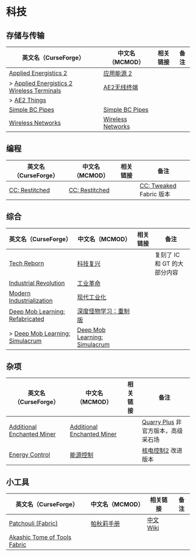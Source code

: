 # 科技

## 存储与传输

| 英文名（CurseForge）                                                                                                                | 中文名（MCMOD）                                           | 相关链接 | 备注 |
| ----------------------------------------------------------------------------------------------------------------------------------- | --------------------------------------------------------- | -------- | ---- |
| [Applied Energistics 2](https://www.curseforge.com/minecraft/mc-mods/applied-energistics-2)                                         | [应用能源 2](https://www.mcmod.cn/class/260.html)         |          |      |
| > [Applied Energistics 2 Wireless Terminals](https://www.curseforge.com/minecraft/mc-mods/applied-energistics-2-wireless-terminals) | [AE2无线终端](https://www.mcmod.cn/class/3712.html)       |          |      |
| > [AE2 Things](https://www.curseforge.com/minecraft/mc-mods/ae2things)                                                              |                                                           |          |      |
| [Simple BC Pipes](https://www.curseforge.com/minecraft/mc-mods/SimplePipes)                                                         | [Simple BC Pipes](https://www.mcmod.cn/class/2001.html)   |          |      |
| [Wireless Networks](https://www.curseforge.com/minecraft/mc-mods/wireless-networks)                                                 | [Wireless Networks](https://www.mcmod.cn/class/5418.html) |          |      |

## 编程

| 英文名（CurseForge）                                                         | 中文名（MCMOD）                                        | 相关链接 | 备注                                                            |
| ---------------------------------------------------------------------------- | ------------------------------------------------------ | -------- | --------------------------------------------------------------- |
| [CC: Restitched](https://www.curseforge.com/minecraft/mc-mods/cc-restitched) | [CC: Restitched](https://www.mcmod.cn/class/3518.html) |          | [CC: Tweaked](https://www.mcmod.cn/class/1681.html) Fabric 版本 |

## 综合

| 英文名（CurseForge）                                                                                           | 中文名（MCMOD）                                                       | 相关链接 | 备注                         |
| -------------------------------------------------------------------------------------------------------------- | --------------------------------------------------------------------- | -------- | ---------------------------- |
| [Tech Reborn](https://www.curseforge.com/minecraft/mc-mods/techreborn)                                         | [科技复兴](https://www.mcmod.cn/class/558.html)                       |          | 复刻了 IC 和 GT 的大部分内容 |
| [Industrial Revolution](https://www.curseforge.com/minecraft/mc-mods/industrial-revolution)                    | [工业革命](https://www.mcmod.cn/class/2752.html)                      |          |                              |
| [Modern Industrialization](https://www.curseforge.com/minecraft/mc-mods/modern-industrialization)              | [现代工业化](https://www.mcmod.cn/class/3472.html)                    |          |                              |
| [Deep Mob Learning: Refabricated](https://www.curseforge.com/minecraft/mc-mods/deep-mob-learning-refabricated) | [深度怪物学习：重制版](https://www.mcmod.cn/class/3003.html)          |          |                              |
| > [Deep Mob Learning: Simulacrum](https://www.curseforge.com/minecraft/mc-mods/deep-mob-learning-simulacrum)   | [Deep Mob Learning: Simulacrum](https://www.mcmod.cn/class/5740.html) |          |                              |

## 杂项

| 英文名（CurseForge）                                                                                  | 中文名（MCMOD）                                                    | 相关链接 | 备注                                                                      |
| ----------------------------------------------------------------------------------------------------- | ------------------------------------------------------------------ | -------- | ------------------------------------------------------------------------- |
| [Additional Enchanted Miner](https://www.curseforge.com/minecraft/mc-mods/additional-enchanted-miner) | [Additional Enchanted Miner](https://www.mcmod.cn/class/1585.html) |          | [Quarry Plus](https://www.mcmod.cn/class/289.html) 非官方版本，高级采石场 |
| [Energy Control](https://www.curseforge.com/minecraft/mc-mods/energy-control)                         | [能源控制](https://www.mcmod.cn/class/2591.html)                   |          | [核电控制2](https://www.mcmod.cn/class/24.html) 改进版本                  |

## 小工具

| 英文名（CurseForge）                                                                                      | 中文名（MCMOD）                                    | 相关链接                                                              | 备注 |
| --------------------------------------------------------------------------------------------------------- | -------------------------------------------------- | --------------------------------------------------------------------- | ---- |
| [Patchouli (Fabric)](https://www.curseforge.com/minecraft/mc-mods/patchouli-fabric)                       | [帕秋莉手册](https://www.mcmod.cn/class/1388.html) | [中文 Wiki](https://github.com/SQwatermark/Patchouli-wiki-zh_cn/wiki) |      |
| [Akashic Tome of Tools Fabric](https://www.curseforge.com/minecraft/mc-mods/akashic-tome-of-tools-fabric) |                                                    |                                                                       |      |

